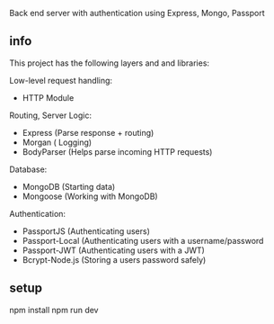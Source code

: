 Back end server with authentication using Express, Mongo, Passport

## info ##

This project has the following layers and and libraries:

Low-level request handling:
- HTTP Module

Routing, Server Logic:
- Express (Parse response + routing)
- Morgan ( Logging)
- BodyParser (Helps parse incoming HTTP requests)

Database:
- MongoDB (Starting data)
- Mongoose (Working with MongoDB)

Authentication:
- PassportJS (Authenticating users)
- Passport-Local (Authenticating users with a username/password
- Passport-JWT (Authenticating users with a JWT)
- Bcrypt-Node.js (Storing a users password safely)

## setup ##

npm install
npm run dev